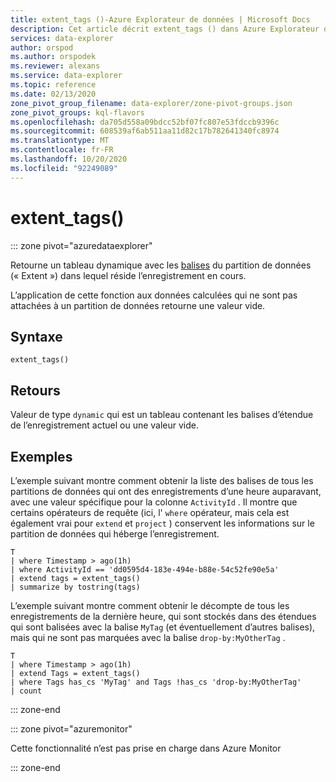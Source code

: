 ```yaml
---
title: extent_tags ()-Azure Explorateur de données | Microsoft Docs
description: Cet article décrit extent_tags () dans Azure Explorateur de données.
services: data-explorer
author: orspod
ms.author: orspodek
ms.reviewer: alexans
ms.service: data-explorer
ms.topic: reference
ms.date: 02/13/2020
zone_pivot_group_filename: data-explorer/zone-pivot-groups.json
zone_pivot_groups: kql-flavors
ms.openlocfilehash: da705d558a09bdcc52bf07fc807e53fdccb9396c
ms.sourcegitcommit: 608539af6ab511aa11d82c17b782641340fc8974
ms.translationtype: MT
ms.contentlocale: fr-FR
ms.lasthandoff: 10/20/2020
ms.locfileid: "92249089"
---
```

# <a name="extent_tags"></a>extent_tags()

::: zone pivot="azuredataexplorer"

Retourne un tableau dynamique avec les [balises](../management/extents-overview.md#extent-tagging) du partition de données (« Extent ») dans lequel réside l’enregistrement en cours. 

L’application de cette fonction aux données calculées qui ne sont pas attachées à un partition de données retourne une valeur vide.

## <a name="syntax"></a>Syntaxe

`extent_tags()`

## <a name="returns"></a>Retours

Valeur de type `dynamic` qui est un tableau contenant les balises d’étendue de l’enregistrement actuel ou une valeur vide.

## <a name="examples"></a>Exemples

L’exemple suivant montre comment obtenir la liste des balises de tous les partitions de données qui ont des enregistrements d’une heure auparavant, avec une valeur spécifique pour la colonne `ActivityId` . Il montre que certains opérateurs de requête (ici, l' `where` opérateur, mais cela est également vrai pour `extend` et `project` ) conservent les informations sur le partition de données qui héberge l’enregistrement.

```kusto
T
| where Timestamp > ago(1h)
| where ActivityId == 'dd0595d4-183e-494e-b88e-54c52fe90e5a'
| extend tags = extent_tags()
| summarize by tostring(tags)
```

L’exemple suivant montre comment obtenir le décompte de tous les enregistrements de la dernière heure, qui sont stockés dans des étendues qui sont balisées avec la balise `MyTag` (et éventuellement d’autres balises), mais qui ne sont pas marquées avec la balise `drop-by:MyOtherTag` .

```kusto
T
| where Timestamp > ago(1h)
| extend Tags = extent_tags()
| where Tags has_cs 'MyTag' and Tags !has_cs 'drop-by:MyOtherTag'
| count
```

::: zone-end

::: zone pivot="azuremonitor"

Cette fonctionnalité n’est pas prise en charge dans Azure Monitor

::: zone-end
